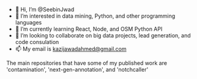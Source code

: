 - 👋 Hi, I’m @SeebinJwad
- 👀 I’m interested in data mining, Python, and other programming languages
- 🌱 I’m currently learning React, Node, and OSM Python API
- 💞️ I’m looking to collaborate on big data projects, lead generation, and code consulation
- 📫 My email is kazijawadahmed@gmail.com

The main repositories that have some of my published work are 'contamination', 'next-gen-annotation', and 'notchcaller'

<!---
SeebinJwad/SeebinJwad is a ✨ special ✨ repository because its `README.md` (this file) appears on your GitHub profile.
You can click the Preview link to take a look at your changes.
--->
